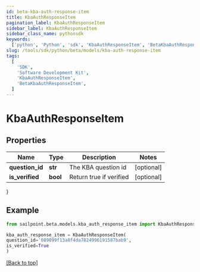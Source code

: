 ```yaml
---
id: beta-kba-auth-response-item
title: KbaAuthResponseItem
pagination_label: KbaAuthResponseItem
sidebar_label: KbaAuthResponseItem
sidebar_class_name: pythonsdk
keywords:
  ['python', 'Python', 'sdk', 'KbaAuthResponseItem', 'BetaKbaAuthResponseItem']
slug: /tools/sdk/python/beta/models/kba-auth-response-item
tags:
  [
    'SDK',
    'Software Development Kit',
    'KbaAuthResponseItem',
    'BetaKbaAuthResponseItem',
  ]
---
```


# KbaAuthResponseItem

## Properties

| Name            | Type     | Description             | Notes      |
| --------------- | -------- | ----------------------- | ---------- |
| **question_id** | **str**  | The KBA question id     | [optional] |
| **is_verified** | **bool** | Return true if verified | [optional] |

}

## Example

```python
from sailpoint.beta.models.kba_auth_response_item import KbaAuthResponseItem

kba_auth_response_item = KbaAuthResponseItem(
question_id='089899f13a8f4da7824996191587bab9',
is_verified=True
)

```

[[Back to top]](#)
